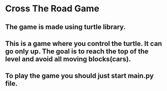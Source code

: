 # Cross The Road Game
## The game is made using turtle library.
## This is a game where you control the turtle. It can go only up. The goal is to reach the top of the level and avoid all moving blocks(cars).
## To play the game you should just start main.py file.
